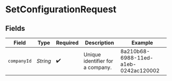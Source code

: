 # SetConfigurationRequest


## Fields

| Field                                | Type                                 | Required                             | Description                          | Example                              |
| ------------------------------------ | ------------------------------------ | ------------------------------------ | ------------------------------------ | ------------------------------------ |
| `companyId`                          | *String*                             | :heavy_check_mark:                   | Unique identifier for a company.     | 8a210b68-6988-11ed-a1eb-0242ac120002 |